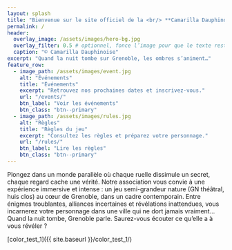 ```yaml
---
layout: splash
title: "Bienvenue sur le site officiel de la <br/> **Camarilla Dauphinoise**"
permalink: /
header:
  overlay_image: /assets/images/hero-bg.jpg
  overlay_filter: 0.5 # optionnel, fonce l’image pour que le texte reste lisible
  caption: "© Camarilla Dauphinoise"
excerpt: "Quand la nuit tombe sur Grenoble, les ombres s’animent…"
feature_row:
  - image_path: /assets/images/event.jpg
    alt: "Événements"
    title: "Événements"
    excerpt: "Retrouvez nos prochaines dates et inscrivez-vous."
    url: "/events/"
    btn_label: "Voir les événements"
    btn_class: "btn--primary"
  - image_path: /assets/images/rules.jpg
    alt: "Règles"
    title: "Règles du jeu"
    excerpt: "Consultez les règles et préparez votre personnage."
    url: "/rules/"
    btn_label: "Lire les règles"
    btn_class: "btn--primary"
---
```


 Plongez dans un monde parallèle où chaque ruelle dissimule un secret, chaque regard cache une vérité. Notre association vous convie à une expérience immersive et intense : un jeu semi-grandeur nature (GN théâtral, huis clos) au cœur de Grenoble, dans un cadre contemporain. Entre énigmes troublantes, alliances incertaines et révélations inattendues, vous incarnerez votre personnage dans une ville qui ne dort jamais vraiment… Quand la nuit tombe, Grenoble parle. Saurez-vous écouter ce qu’elle a à vous révéler ?

[color_test_1]({{ site.baseurl }}/color_test_1/) 
